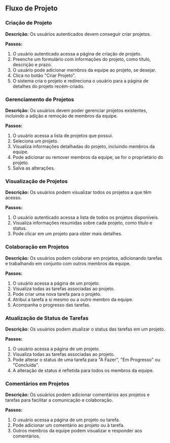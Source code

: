 ## Fluxo de Projeto

### Criação de Projeto

**Descrição:** Os usuários autenticados devem conseguir criar projetos.

**Passos:**

1. O usuário autenticado acessa a página de criação de projeto.
2. Preenche um formulário com informações do projeto, como título, descrição e prazo.
3. O usuário pode adicionar membros da equipe ao projeto, se desejar.
4. Clica no botão "Criar Projeto".
5. O sistema cria o projeto e redireciona o usuário para a página de detalhes do projeto recém-criado.

### Gerenciamento de Projetos

**Descrição:** Os usuários devem poder gerenciar projetos existentes, incluindo a adição e remoção de membros da equipe.

**Passos:**

1. O usuário acessa a lista de projetos que possui.
2. Seleciona um projeto.
3. Visualiza informações detalhadas do projeto, incluindo membros da equipe.
4. Pode adicionar ou remover membros da equipe, se for o proprietário do projeto.
5. Salva as alterações.

### Visualização de Projetos

**Descrição:** Os usuários podem visualizar todos os projetos a que têm acesso.

**Passos:**

1. O usuário autenticado acessa a lista de todos os projetos disponíveis.
2. Visualiza informações resumidas sobre cada projeto, como título e status.
3. Pode clicar em um projeto para obter mais detalhes.

### Colaboração em Projetos

**Descrição:** Os usuários podem colaborar em projetos, adicionando tarefas e trabalhando em conjunto com outros membros
da equipe.

**Passos:**

1. O usuário acessa a página de um projeto.
2. Visualiza todas as tarefas associadas ao projeto.
3. Pode criar uma nova tarefa para o projeto.
4. Atribui a tarefa a si mesmo ou a outro membro da equipe.
5. Acompanha o progresso das tarefas.

### Atualização de Status de Tarefas

**Descrição:** Os usuários podem atualizar o status das tarefas em um projeto.

**Passos:**

1. O usuário acessa a página de um projeto.
2. Visualiza todas as tarefas associadas ao projeto.
3. Pode alterar o status de uma tarefa para "A Fazer", "Em Progresso" ou "Concluída".
4. A alteração de status é refletida para todos os membros da equipe.

### Comentários em Projetos

**Descrição:** Os usuários podem adicionar comentários aos projetos e tarefas para facilitar a comunicação e
colaboração.

**Passos:**

1. O usuário acessa a página de um projeto ou tarefa.
2. Pode adicionar um comentário ao projeto ou à tarefa.
3. Outros membros da equipe podem visualizar e responder aos comentários.
